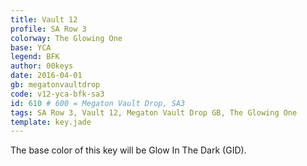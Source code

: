 ```yaml
---
title: Vault 12
profile: SA Row 3
colorway: The Glowing One
base: YCA
legend: BFK
author: 00keys
date: 2016-04-01
gb: megatonvaultdrop
code: v12-yca-bfk-sa3
id: 610 # 600 = Megaton Vault Drop, SA3
tags: SA Row 3, Vault 12, Megaton Vault Drop GB, The Glowing One
template: key.jade
---
```


The base color of this key will be Glow In The Dark (GID).

